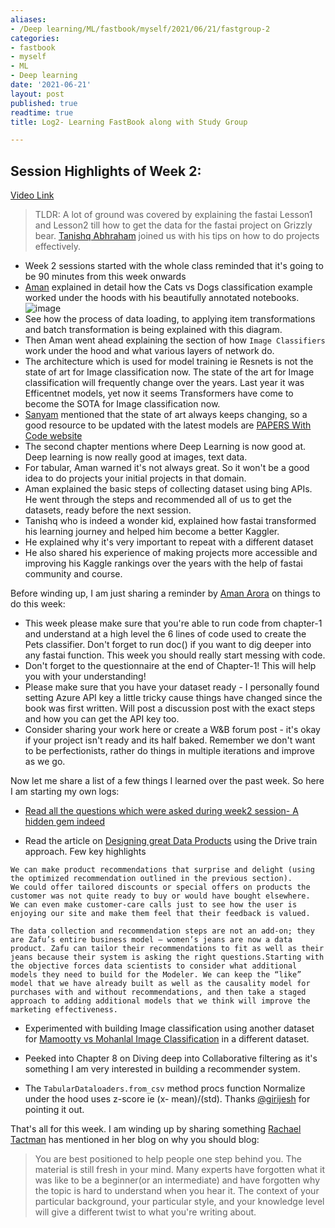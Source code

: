 ```yaml
---
aliases:
- /Deep learning/ML/fastbook/myself/2021/06/21/fastgroup-2
categories:
- fastbook
- myself
- ML
- Deep learning
date: '2021-06-21'
layout: post
published: true
readtime: true
title: Log2- Learning FastBook along with Study Group

---
```


## Session Highlights of Week 2:

[Video Link](https://www.youtube.com/watch?v=HUxbDxvAdSE)

> TLDR: A lot of ground was covered by explaining the fastai Lesson1 and Lesson2 till how to get the data for the fastai project on Grizzly bear. 
[Tanishq Abhraham](https://twitter.com/iScienceLuvr) joined us with his tips on how to do projects effectively.

- Week 2 sessions started with the whole class reminded that it's going to be 90 minutes from this week onwards
- [Aman](https://twitter.com/amaarora) explained in detail how the Cats vs Dogs classification example worked under the hoods with his beautifully annotated notebooks. 
![image](https://user-images.githubusercontent.com/24592806/122684877-c7a47980-d225-11eb-8f3c-f01825c0f46b.png)
- See how the process of data loading, to applying item transformations and batch transformation is being explained with this diagram. 
- Then Aman went ahead explaining the section of how `Image Classifiers` work under the hood and what various layers of network do.
- The architecture which is used for model training ie Resnets is not the state of art for Image classification now. The state of the art
for Image classification will frequently change over the years. Last year it was Efficentnet models, yet now it seems Transformers have come to become the SOTA for Image classification now.
- [Sanyam](https://www.kaggle.com/init27) mentioned that the state of art always keeps changing, so a good resource to be updated with the latest models are [PAPERS With Code website](https://paperswithcode.com/sota)
- The second chapter mentions where Deep Learning is now good at. Deep learning is now really good at images, text data.
- For tabular, Aman warned it's not always great. So it won't be a good idea to do projects your initial projects in that domain.
- Aman explained the basic steps of collecting dataset using bing APIs. He went through the steps and recommended all of us to get the datasets, ready
before the next session.
- Tanishq who is indeed a wonder kid, explained how fastai transformed his learning journey and helped him become a better Kaggler.
- He explained why it's very important to repeat with a different dataset
- He also shared his experience of making projects more accessible and improving his Kaggle rankings over the years with the help of fastai community and course.


Before winding up, I am just sharing a reminder by [Aman Arora](https://twitter.com/amaarora) on things to do this week:

- This week please make sure that you're able to run code from chapter-1 and understand at a high level the 6 lines of code used to create the Pets classifier. Don't forget to run doc(<fastai function here>) if you want to dig deeper into any fastai function. This week you should really start messing with code.
- Don't forget to the questionnaire at the end of Chapter-1! This will help you with your understanding!
- Please make sure that you have your dataset ready - I personally found setting Azure API key a little tricky cause things have changed since the book was first written. Will post a discussion post with the exact steps and how you can get the API key too. 
- Consider sharing your work here or create a W&B forum post - it's okay if your project isn't ready and its half baked. Remember we don't want to be perfectionists, rather do things in multiple iterations and improve as we go.

Now let me share a list of a few things I learned over the past week. So here I am starting my own logs:
  
 - [Read all the questions which were asked during week2 session- A hidden gem indeed](https://wandb.ai/wandb_fc/fastbook/reports/Fastbook-Reading-Group-Week-2--Vmlldzo3NzAyNTI?galleryTag=events)
  
 - Read the article on [Designing great Data Products](https://www.oreilly.com/radar/drivetrain-approach-data-products/) using the Drive train approach. Few key highlights
  
  ```
 We can make product recommendations that surprise and delight (using the optimized recommendation outlined in the previous section).
We could offer tailored discounts or special offers on products the customer was not quite ready to buy or would have bought elsewhere.
We can even make customer-care calls just to see how the user is enjoying our site and make them feel that their feedback is valued.

  The data collection and recommendation steps are not an add-on; they are Zafu’s entire business model — women’s jeans are now a data product. Zafu can tailor their recommendations to fit as well as their jeans because their system is asking the right questions.Starting with the objective forces data scientists to consider what additional models they need to build for the Modeler. We can keep the “like” model that we have already built as well as the causality model for purchases with and without recommendations, and then take a staged approach to adding additional models that we think will improve the marketing effectiveness.
```  
- Experimented with building Image classification using another dataset for [Mamootty vs Mohanlal Image Classification](https://github.com/kurianbenoy/FastAI-notebooks/blob/master/Mammooty-mohanlal.ipynb) in a different dataset. 

- Peeked into Chapter 8 on Diving deep into Collaborative filtering as it's something I am very interested in building a recommender system.
 
 - The `TabularDataloaders.from_csv` method procs function Normalize under the hood uses z-score ie (x- mean)/(std). Thanks [@girijesh](https://forums.fast.ai/u/girijesh) for pointing it out.
  
That's all for this week. I am winding up by sharing something [Rachael Tactman](https://oreil.ly/X9-3L) has mentioned in her blog on why you should blog:

> You are best positioned to help people one step behind you. The material is still fresh in your mind. Many experts have forgotten what it was like to be a beginner(or an intermediate) and have forgotten why the topic is hard to understand when you hear it. The context of your particular background, your particular style, and your knowledge level will give a different twist to what you're writing about.

